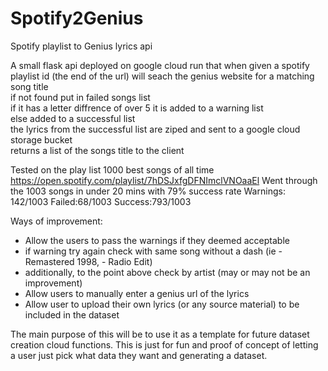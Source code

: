 # Spotify2Genius
Spotify playlist to Genius lyrics api

A small flask api deployed on google cloud run that when given a spotify playlist id (the end of the url) will seach the genius website for a matching song title \
if not found put in failed songs list \
if it has a letter diffrence of over 5 it is added to a warning list \
else added to a successful list \
the lyrics from the successful list are ziped and sent to a google cloud storage bucket \
returns a list of the songs title to the client 


Tested on the play list 1000 best songs of all time 
https://open.spotify.com/playlist/7hDSJxfgDFNImclVNOaaEl
Went through the 1003 songs in under 20 mins with 79% success rate
Warnings: 142/1003
Failed:68/1003
Success:793/1003

Ways of improvement:
 - Allow the users to pass the warnings if they deemed acceptable
 - if warning try again check with same song without a dash (ie - Remastered 1998, - Radio Edit) 
 - additionally, to the point above check by artist (may or may not be an improvement)
 - Allow users to manually enter a genius url of the lyrics
 - Allow user to upload their own lyrics (or any source material) to be included in the dataset


The main purpose of this will be to use it as a template for future dataset creation cloud functions. 
This is just for fun and proof of concept of letting a user just pick what data they want and generating a dataset.





